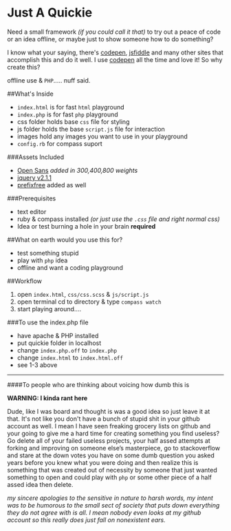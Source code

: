Just A Quickie
==============

Need a small framework *(if you could call it that)* to try out a peace of code or an idea offline, or maybe just to show someone how to do something?

I know what your saying, there's [codepen](http://codepen.io/), [jsfiddle](http://jsfiddle.net/) and many other sites that accomplish this and do it well.  I use [codepen](http://codepen.io/danferth/) all the time and love it!  So why create this?

offline use & `PHP`..... nuff said.

##What's Inside

- `index.html` is for fast `html` playground
- `index.php` is for fast `php` playground
- css folder holds base `css` file for styling
- js folder holds the base `script.js` file for interaction
- images hold any images you want to use in your playground
- `config.rb` for compass suport

###Assets Included

- [Open Sans](https://www.google.com/fonts) *added in 300,400,800 weights*
- [jquery v2.1.1](http://jquery.com/)
- [prefixfree](http://leaverou.github.io/prefixfree/) added as well

###Prerequisites

- text editor
- ruby & compass installed *(or just use the `.css` file and right normal css)*
- Idea or test burning a hole in your brain **required**

##What on earth would you use this for?

- test something stupid
- play with `php` idea
- offline and want a coding playground

##Workflow

1. open `index.html`, `css/css.scss` & `js/script.js`
2. open terminal cd to directory & type `compass watch`
3. start playing around....

###To use the index.php file

- have apache & PHP installed
- put quickie folder in localhost
- change `index.php.off` to `index.php`
- change `index.html` to `index.html.off`
- see 1-3 above

_______________________________________________

####To people who are thinking about voicing how dumb this is

**WARNING: I kinda rant here**

Dude, like I was board and thought is was a good idea so just leave it at that.  It's not like you don't have a bunch of stupid shit in your github account as well.  I mean I have seen freaking grocery lists on github and your going to give me a hard time for creating something you find useless? Go delete all of your failed useless projects, your half assed attempts at forking and improving on someone else’s masterpiece, go to stackoverflow and stare at the down votes you have on some dumb question you asked years before you knew what you were doing and then realize this is something that was created out of necessity by someone that just wanted something to open and could play with `php` or some other piece of a half assed idea then delete.

*my sincere apologies to the sensitive in nature to harsh words, my intent was to be humorous to the small sect of society that puts down everything they do not agree with is all. I mean nobody even looks at my github account so this really does just fall on nonexistent ears.*
